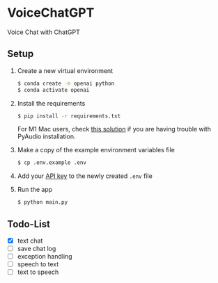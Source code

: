 # VoiceChatGPT

Voice Chat with ChatGPT

## Setup
1. Create a new virtual environment

   ```bash
   $ conda create -n openai python
   $ conda activate openai
   ```

2. Install the requirements

   ```bash
   $ pip install -r requirements.txt
   ```

   For M1 Mac users, check [this solution](https://discussions.apple.com/thread/252638887?answerId=255859874022#255859874022) if you are having trouble with PyAudio installation.

3. Make a copy of the example environment variables file

   ```bash
   $ cp .env.example .env
   ```

4. Add your [API key](https://beta.openai.com/account/api-keys) to the newly created `.env` file

5. Run the app

   ```bash
   $ python main.py
   ```

## Todo-List

- [x] text chat
- [ ] save chat log
- [ ] exception handling
- [ ] speech to text
- [ ] text to speech